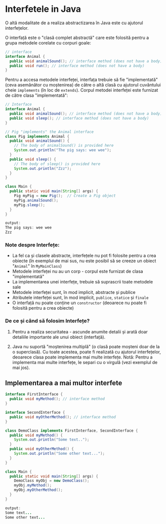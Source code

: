 # Interfetele in Java

O altă modalitate de a realiza abstractizarea în Java este cu ajutorul interfețelor.

O interfață este o "clasă complet abstractă" care este folosită pentru a grupa metodele corelate cu corpuri goale:


```java
// interface
interface Animal {
  public void animalSound(); // interface method (does not have a body)
  public void run(); // interface method (does not have a body)
}
```

Pentru a accesa metodele interfeței, interfața trebuie să fie "implementată" (ceva asemănător cu moștenirea) de către o altă clasă cu ajutorul cuvântului cheie `implements` (în loc de `extends`). Corpul metodei interfeței este furnizat de către clasa "implementată":

```java
// Interface
interface Animal {
  public void animalSound(); // interface method (does not have a body)
  public void sleep(); // interface method (does not have a body)
}

// Pig "implements" the Animal interface
class Pig implements Animal {
  public void animalSound() {
    // The body of animalSound() is provided here
    System.out.println("The pig says: wee wee");
  }
  public void sleep() {
    // The body of sleep() is provided here
    System.out.println("Zzz");
  }
}

class Main {
  public static void main(String[] args) {
    Pig myPig = new Pig();  // Create a Pig object
    myPig.animalSound();
    myPig.sleep();
  }
}

output:
The pig says: wee wee
Zzz
```

### Note despre Interfețe:
- La fel ca și clasele abstracte, interfețele nu pot fi folosite pentru a crea obiecte (în exemplul de mai sus, nu este posibil să se creeze un obiect "`Animal`" în `MyMainClass`)
- Metodele interfeței nu au un corp - corpul este furnizat de clasa "implementată"
- La implementarea unei interfețe, trebuie să suprascrii toate metodele sale
- Metodele interfeței sunt, în mod implicit, abstracte și publice
- Atributele interfeței sunt, în mod implicit, `publice`, `statice` și `finale`
- O interfață nu poate conține un `constructor` (deoarece nu poate fi folosită pentru a crea obiecte)
  
### De ce și când să folosim Interfețe?
1) Pentru a realiza securitatea - ascunde anumite detalii și arată doar detaliile importante ale unui obiect (interfață).

2) Java nu suportă "moștenirea multiplă" (o clasă poate moșteni doar de la o superclasă). Cu toate acestea, poate fi realizată cu ajutorul interfețelor, deoarece clasa poate implementa mai multe interfețe. Notă: Pentru a implementa mai multe interfețe, le separi cu o virgulă (vezi exemplul de mai jos).

## Implementarea a mai multor interfete 

```java
interface FirstInterface {
  public void myMethod(); // interface method
}

interface SecondInterface {
  public void myOtherMethod(); // interface method
}

class DemoClass implements FirstInterface, SecondInterface {
  public void myMethod() {
    System.out.println("Some text..");
  }
  public void myOtherMethod() {
    System.out.println("Some other text...");
  }
}

class Main {
  public static void main(String[] args) {
    DemoClass myObj = new DemoClass();
    myObj.myMethod();
    myObj.myOtherMethod();
  }
}

output:
Some text...
Some other text...
```